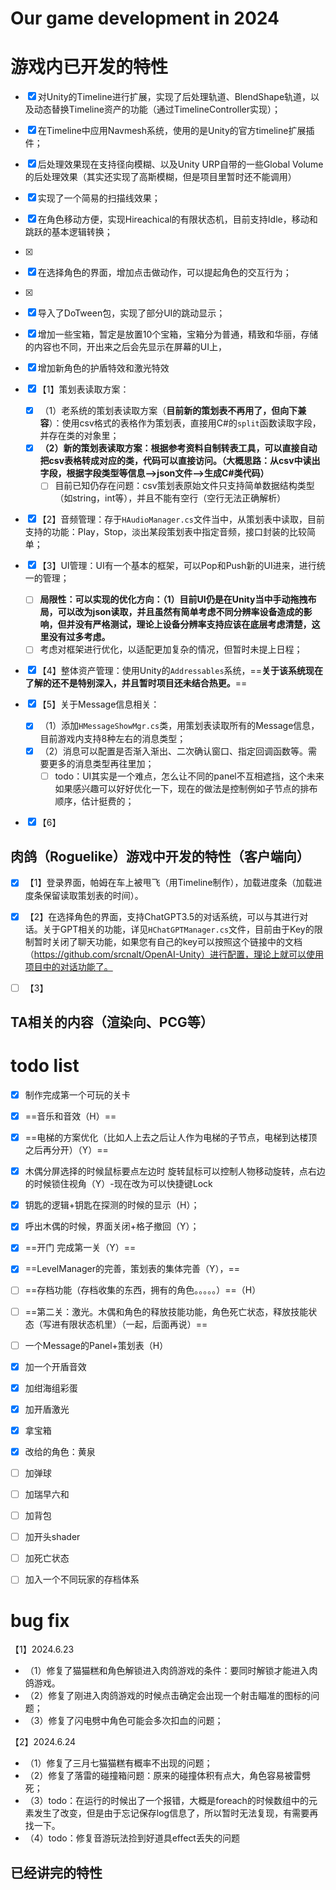 # Our game development in 2024

# 游戏内已开发的特性

- [x] 对Unity的Timeline进行扩展，实现了后处理轨道、BlendShape轨道，以及动态替换Timeline资产的功能（通过TimelineController实现）；
- [x] 在Timeline中应用Navmesh系统，使用的是Unity的官方timeline扩展插件；
- [x] 后处理效果现在支持径向模糊、以及Unity URP自带的一些Global Volume的后处理效果（其实还实现了高斯模糊，但是项目里暂时还不能调用）
- [x] 实现了一个简易的扫描线效果；
- [x] 在角色移动方便，实现Hireachical的有限状态机，目前支持Idle，移动和跳跃的基本逻辑转换；
- [x] 
- [x] 在选择角色的界面，增加点击做动作，可以提起角色的交互行为；
- [x] 
- [x] 导入了DoTween包，实现了部分UI的跳动显示；
- [x] 增加一些宝箱，暂定是放置10个宝箱，宝箱分为普通，精致和华丽，存储的内容也不同，开出来之后会先显示在屏幕的UI上，
- [x] 增加新角色的护盾特效和激光特效
- [x] 【1】策划表读取方案：
  - [x] （1）老系统的策划表读取方案（**目前新的策划表不再用了，但向下兼容**）：使用csv格式的表格作为策划表，直接用C#的`split`函数读取字段，并存在类的对象里；
  - [x] **（2）新的策划表读取方案：根据参考资料自制转表工具，可以直接自动把csv表格转成对应的类，代码可以直接访问。（大概思路：从csv中读出字段，根据字段类型等信息—>json文件—>生成C#类代码）**
    - [ ] 目前已知仍存在问题：csv策划表原始文件只支持简单数据结构类型（如string，int等），并且不能有空行（空行无法正确解析）

- [x] 【2】音频管理：存于`HAudioManager.cs`文件当中，从策划表中读取，目前支持的功能：Play，Stop，淡出某段策划表中指定音频，接口封装的比较简单；
- [x] 【3】UI管理：UI有一个基本的框架，可以Pop和Push新的UI进来，进行统一的管理；
  - [ ] **局限性：可以实现的优化方向：（1）目前UI仍是在Unity当中手动拖拽布局，可以改为json读取，并且虽然有简单考虑不同分辨率设备造成的影响，但并没有严格测试，理论上设备分辨率支持应该在底层考虑清楚，这里没有过多考虑。**
  - [ ] 考虑对框架进行优化，以适配更加复杂的情况，但暂时未提上日程；

- [x] 【4】整体资产管理：使用Unity的`Addressables`系统，==**关于该系统现在了解的还不是特别深入，并且暂时项目还未结合热更。**==
- [x] 【5】关于Message信息相关：
  - [x] （1）添加`HMessageShowMgr.cs`类，用策划表读取所有的Message信息，目前游戏内支持8种左右的消息类型；
  - [x] （2）消息可以配置是否渐入渐出、二次确认窗口、指定回调函数等。需要更多的消息类型再往里加；
    - [ ] todo：UI其实是一个难点，怎么让不同的panel不互相遮挡，这个未来如果感兴趣可以好好优化一下，现在的做法是控制例如子节点的排布顺序，估计挺费的；

- [x] 【6】



## 肉鸽（Roguelike）游戏中开发的特性（客户端向）

- [x] 【1】登录界面，帕姆在车上被甩飞（用Timeline制作），加载进度条（加载进度条保留读取策划表的时间）。
- [x] 【2】在选择角色的界面，支持ChatGPT3.5的对话系统，可以与其进行对话。关于GPT相关的功能，详见`HChatGPTManager.cs`文件，目前由于Key的限制暂时关闭了聊天功能，如果您有自己的key可以按照这个链接中的文档（https://github.com/srcnalt/OpenAI-Unity）进行配置，理论上就可以使用项目中的对话功能了。
- [ ] 【3】



## TA相关的内容（渲染向、PCG等）





# todo list

- [x] 制作完成第一个可玩的关卡
- [x] ==音乐和音效（H）==
- [x] ==电梯的方案优化（比如人上去之后让人作为电梯的子节点，电梯到达楼顶之后再分开）（Y）==
- [x] 木偶分屏选择的时候鼠标要点左边时 旋转鼠标可以控制人物移动旋转，点右边的时候锁住视角（Y）-现在改为可以快捷键Lock
- [x] 钥匙的逻辑+钥匙在探测的时候的显示（H）；
- [x] 呼出木偶的时候，界面关闭+格子撤回（Y）；
- [x] ==开门 完成第一关（Y）==
- [x] ==LevelManager的完善，策划表的集体完善（Y），==
- [ ] ==存档功能（存档收集的东西，拥有的角色。。。。。）==（H）
- [ ] ==第二关：激光。木偶和角色的释放技能功能，角色死亡状态，释放技能状态（写进有限状态机里）（一起，后面再说）==
- [ ] 一个Message的Panel+策划表（H）
- [x] 加一个开盾音效
- [x] 加绀海组彩蛋
- [x] 加开盾激光
- [x] 拿宝箱
- [x] 改给的角色：黄泉
- [ ] 加弹球
- [ ] 加瑞早六和
- [ ] 加背包
- [ ] 加开头shader
- [ ] 加死亡状态
- [ ] 加入一个不同玩家的存档体系



# bug fix

【1】2024.6.23

- （1）修复了猫猫糕和角色解锁进入肉鸽游戏的条件：要同时解锁才能进入肉鸽游戏。
- （2）修复了刚进入肉鸽游戏的时候点击确定会出现一个射击瞄准的图标的问题；
- （3）修复了闪电劈中角色可能会多次扣血的问题；



【2】2024.6.24

- （1）修复了三月七猫猫糕有概率不出现的问题；
- （2）修复了落雷的碰撞箱问题：原来的碰撞体积有点大，角色容易被雷劈死；
- （3）todo：在运行的时候出了一个报错，大概是foreach的时候数组中的元素发生了改变，但是由于忘记保存log信息了，所以暂时无法复现，有需要再找一下。
- （4）todo：修复音游玩法捡到好道具effect丢失的问题



##  已经讲完的特性

